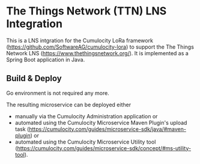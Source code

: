 # The Things Network (TTN) LNS Integration

This is a LNS intgration for the Cumulocity LoRa framework (https://github.com/SoftwareAG/cumulocity-lora) to support the The Things Network LNS (https://www.thethingsnetwork.org/). It is implemented as a Spring Boot application in Java.

## Build & Deploy

Go environment is not required any more.

The resulting microservice can be deployed either

- manually via the Cumulocity Administration application or
- automated using the Cumulocity Microservice Maven Plugin's upload task (https://cumulocity.com/guides/microservice-sdk/java/#maven-plugin) or
- automated using the Cumulocity Microservice Utility tool (https://cumulocity.com/guides/microservice-sdk/concept/#ms-utility-tool).
